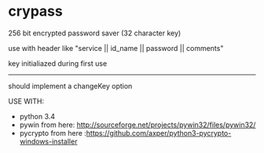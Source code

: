 # crypass

256 bit encrypted password saver (32 character key)

use with header like "service  ||  id_name  ||  password  ||  comments"

key initialiazed during first use

----------

should implement a changeKey option



USE WITH:
* python 3.4
* pywin from here: http://sourceforge.net/projects/pywin32/files/pywin32/
* pycrypto from here :https://github.com/axper/python3-pycrypto-windows-installer
